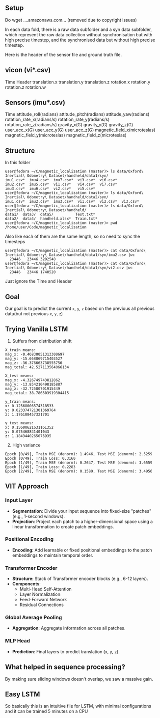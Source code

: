 ## Setup

Do wget ....amazonaws.com...  (removed due to copyright issues)

In each data fold, there is a raw data subfolder and a syn data subfolder, which represent the raw data collection without synchronisation but with high precise timestep, and the synchronised data but without high precise timestep.

Here is the header of the sensor file and ground truth file.

## vicon (vi\*.csv)

Time Header translation.x translation.y translation.z rotation.x rotation.y rotation.z rotation.w

## Sensors (imu\*.csv)

Time attitude_roll(radians) attitude_pitch(radians) attitude_yaw(radians) rotation_rate_x(radians/s) rotation_rate_y(radians/s) rotation_rate_z(radians/s) gravity_x(G) gravity_y(G) gravity_z(G) user_acc_x(G) user_acc_y(G) user_acc_z(G) magnetic_field_x(microteslas) magnetic_field_y(microteslas) magnetic_field_z(microteslas)

## Structure

In this folder

```
user@fedora ~/C/magnetic_localization (master)> ls data/Oxford\ Inertial\ Odometry\ Dataset/handheld/data1/syn/
imu1.csv*  imu4.csv*  imu7.csv*  vi3.csv*  vi6.csv*
imu2.csv*  imu5.csv*  vi1.csv*   vi4.csv*  vi7.csv*
imu3.csv*  imu6.csv*  vi2.csv*   vi5.csv*
user@fedora ~/C/magnetic_localization (master)> ls data/Oxford\ Inertial\ Odometry\ Dataset/handheld/data2/syn/
imu1.csv*  imu2.csv*  imu3.csv*  vi1.csv*  vi2.csv*  vi3.csv*
user@fedora ~/C/magnetic_localization (master)> ls data/Oxford\ Inertial\ Odometry\ Dataset/handheld/
data1/  data3/  data5/          Test.txt*
data2/  data4/  handheld.xlsx*  Train.txt*
user@fedora ~/C/magnetic_localization (master)> pwd
/home/user/Code/magnetic_localization
```

Also like each of them are the same length, so no need to sync the timesteps

```
user@fedora ~/C/magnetic_localization (master)> cat data/Oxford\ Inertial\ Odometry\ Dataset/handheld/data1/syn/imu2.csv |wc
  23446   23446 3282548
user@fedora ~/C/magnetic_localization (master)> cat data/Oxford\ Inertial\ Odometry\ Dataset/handheld/data1/syn/vi2.csv |wc
  23446   23446 1740520
```

Just ignore the Time and Header

## Goal

Our goal is to predict the current `x`, `y`, `z` based on the previous all previous data(but not previous `x`, `y`, `z`)

## Trying Vanilla LSTM

1. Suffers from distribution shift

```
X_train means:
mag_x: -0.46830051313300697
mag_y: -15.668869715403527
mag_z: -36.376663738555756
mag_total: 42.527113564066134

X_test means:
mag_x: -4.326749743812862
mag_y: -13.854210498185887
mag_z: -32.72580701915449
mag_total: 38.786503919304415

y_train means:
x: 0.12568006574318533
y: 0.023374721301369764
z: 1.176188457321701

y_test means:
x: 0.15600621631161352
y: 0.075468841401043
z: 1.1843440265075935
```

2. High variance

```
Epoch [0/49], Train MSE (denorm): 1.4946, Test MSE (denorm): 2.5259
Epoch [0/49], Train Loss: 0.3160
Epoch [1/49], Train MSE (denorm): 0.2647, Test MSE (denorm): 3.6559
Epoch [1/49], Train Loss: 0.2283
Epoch [2/49], Train MSE (denorm): 0.1589, Test MSE (denorm): 3.4956
```

## VIT Approach

### Input Layer

- **Segmentation**: Divide your input sequence into fixed-size "patches" (e.g., 1-second windows).
- **Projection**: Project each patch to a higher-dimensional space using a linear transformation to create patch embeddings.

### Positional Encoding

- **Encoding**: Add learnable or fixed positional embeddings to the patch embeddings to maintain temporal order.

### Transformer Encoder

- **Structure**: Stack of Transformer encoder blocks (e.g., 6-12 layers).
- **Components**:
  - Multi-Head Self-Attention
  - Layer Normalization
  - Feed-Forward Network
  - Residual Connections

### Global Average Pooling

- **Aggregation**: Aggregate information across all patches.

### MLP Head

- **Prediction**: Final layers to predict translation (x, y, z).

## What helped in sequence processing?

By making sure sliding windows doesn't overlap, we saw a massive gain.

## Easy LSTM

So basically this is an intuitive file for LSTM, with minimal configurations and it can be trained 5 minutes on a CPU

```


```
